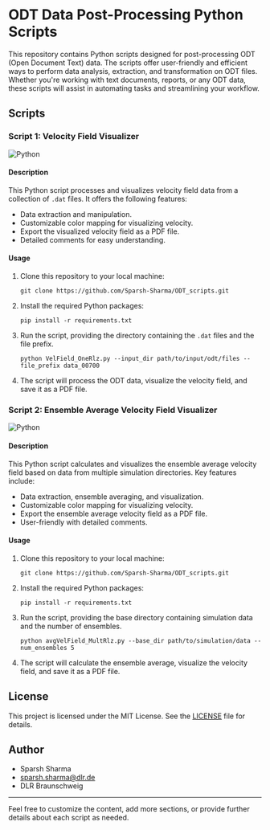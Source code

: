 # ODT Data Post-Processing Python Scripts

This repository contains Python scripts designed for post-processing ODT (Open Document Text) data. The scripts offer user-friendly and efficient ways to perform data analysis, extraction, and transformation on ODT files. Whether you're working with text documents, reports, or any ODT data, these scripts will assist in automating tasks and streamlining your workflow.

## Scripts

### Script 1: Velocity Field Visualizer

![Python](https://img.shields.io/badge/Python-3.x-blue.svg)

#### Description

This Python script processes and visualizes velocity field data from a collection of `.dat` files. It offers the following features:

- Data extraction and manipulation.
- Customizable color mapping for visualizing velocity.
- Export the visualized velocity field as a PDF file.
- Detailed comments for easy understanding.

#### Usage

1. Clone this repository to your local machine:

   ```shell
   git clone https://github.com/Sparsh-Sharma/ODT_scripts.git
   ```

2. Install the required Python packages:

   ```shell
   pip install -r requirements.txt
   ```

3. Run the script, providing the directory containing the `.dat` files and the file prefix.

   ```shell
   python VelField_OneRlz.py --input_dir path/to/input/odt/files --file_prefix data_00700
   ```

4. The script will process the ODT data, visualize the velocity field, and save it as a PDF file.

### Script 2: Ensemble Average Velocity Field Visualizer

![Python](https://img.shields.io/badge/Python-3.x-blue.svg)

#### Description

This Python script calculates and visualizes the ensemble average velocity field based on data from multiple simulation directories. Key features include:

- Data extraction, ensemble averaging, and visualization.
- Customizable color mapping for visualizing velocity.
- Export the ensemble average velocity field as a PDF file.
- User-friendly with detailed comments.

#### Usage

1. Clone this repository to your local machine:

   ```shell
   git clone https://github.com/Sparsh-Sharma/ODT_scripts.git
   ```

2. Install the required Python packages:

   ```shell
   pip install -r requirements.txt
   ```

3. Run the script, providing the base directory containing simulation data and the number of ensembles.

   ```shell
   python avgVelField_MultRlz.py --base_dir path/to/simulation/data --num_ensembles 5
   ```

4. The script will calculate the ensemble average, visualize the velocity field, and save it as a PDF file.

## License

This project is licensed under the MIT License. See the [LICENSE](./LICENSE) file for details.

## Author

- Sparsh Sharma
- sparsh.sharma@dlr.de
- DLR Braunschweig

---

Feel free to customize the content, add more sections, or provide further details about each script as needed.
